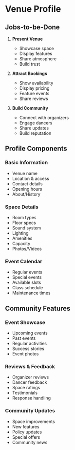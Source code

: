 # Venue Profile

## Jobs-to-be-Done

1. **Present Venue**
   - Showcase space
   - Display features
   - Share atmosphere
   - Build trust

2. **Attract Bookings**
   - Show availability
   - Display pricing
   - Feature events
   - Share reviews

3. **Build Community**
   - Connect with organizers
   - Engage dancers
   - Share updates
   - Build reputation

## Profile Components

### Basic Information
- Venue name
- Location & access
- Contact details
- Opening hours
- About/History

### Space Details
- Room types
- Floor specs
- Sound system
- Lighting
- Amenities
- Capacity
- Photos/Videos

### Event Calendar
- Regular events
- Special events
- Available slots
- Class schedule
- Maintenance times

## Community Features

### Event Showcase
- Upcoming events
- Past events
- Regular activities
- Success stories
- Event photos

### Reviews & Feedback
- Organizer reviews
- Dancer feedback
- Space ratings
- Testimonials
- Response handling

### Community Updates
- Space improvements
- New features
- Policy updates
- Special offers
- Community news 